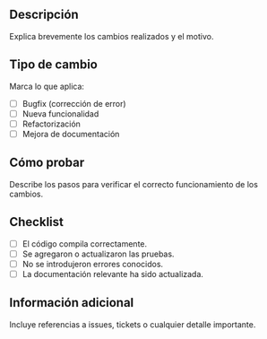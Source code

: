 ## Descripción
Explica brevemente los cambios realizados y el motivo.

## Tipo de cambio
Marca lo que aplica:

- [ ] Bugfix (corrección de error)
- [ ] Nueva funcionalidad
- [ ] Refactorización
- [ ] Mejora de documentación

## Cómo probar
Describe los pasos para verificar el correcto funcionamiento de los cambios.

## Checklist
- [ ] El código compila correctamente.
- [ ] Se agregaron o actualizaron las pruebas.
- [ ] No se introdujeron errores conocidos.
- [ ] La documentación relevante ha sido actualizada.

## Información adicional
Incluye referencias a issues, tickets o cualquier detalle importante.
